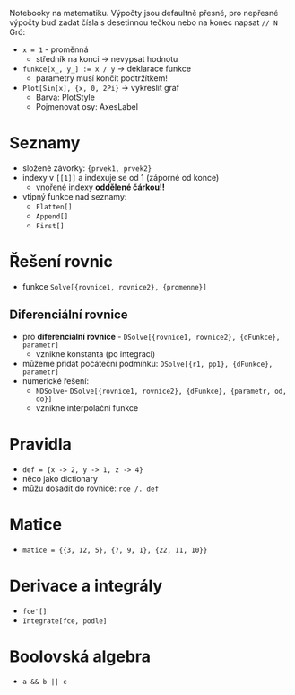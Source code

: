 Notebooky na matematiku.
Výpočty jsou defaultně přesné, pro nepřesné výpočty buď zadat čísla s desetinnou tečkou nebo na konec napsat `// N`
Gró:
- `x = 1` - proměnná
	- středník na konci -> nevypsat hodnotu
- `funkce[x_, y_] := x / y` -> deklarace funkce
	- parametry musí končit podtržítkem!
- `Plot[Sin[x], {x, 0, 2Pi}` -> vykreslit graf
	- Barva: PlotStyle
	- Pojmenovat osy: AxesLabel

# Seznamy
- složené závorky: `{prvek1, prvek2}`
- indexy v `[[1]]` a indexuje se od 1 (záporné od konce)
	- vnořené indexy **oddělené čárkou!!**
- vtipný funkce nad seznamy:
	- `Flatten[]`
	- `Append[]`
	- `First[]`

# Řešení rovnic
- funkce `Solve[{rovnice1, rovnice2}, {promenne}]`
## Diferenciální rovnice
- pro **diferenciální rovnice** - `DSolve[{rovnice1, rovnice2}, {dFunkce}, parametr]`
	- vznikne konstanta (po integraci)
- můžeme přidat počáteční podmínku: `DSolve[{r1, pp1}, {dFunkce}, parametr]`
- numerické řešení:
	- `NDSolve`- `DSolve[{rovnice1, rovnice2}, {dFunkce}, {parametr, od, do}]`
	- vznikne interpolační funkce
# Pravidla
- `def = {x -> 2, y -> 1, z -> 4}`
- něco jako dictionary
- můžu dosadit do rovnice: `rce /. def`
# Matice
- `matice = {{3, 12, 5}, {7, 9, 1}, {22, 11, 10}}`

# Derivace a integrály
- `fce'[]`
- `Integrate[fce, podle]`
# Boolovská algebra
- `a && b || c`